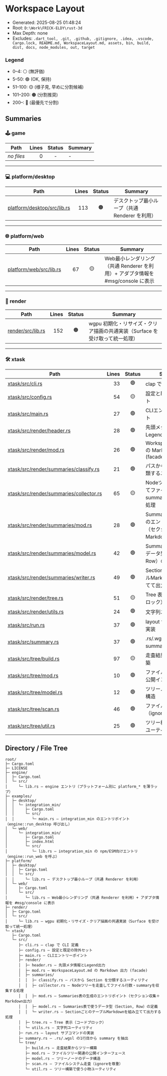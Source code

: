 # Workspace Layout

- Generated: 2025-08-25 01:48:24
- Root: `D:\Work\FRICK-ELDY\rust-3d`
- Max Depth: none
- Excludes: `.dart_tool, .git, .github, .gitignore, .idea, .vscode, Cargo.lock, README.md, WorkspaceLayout.md, assets, bin, build, dist, docs, node_modules, out, target`

### Legend
- 0–4: ⚪ (無評価)
- 5–50: 🟢 (OK, 保持)
- 51–100: 🟡 (様子見, 早めに分割候補)
- 101–200: 🟠 (分割推奨)
- 200–: 🔴 (最優先で分割)

## Summaries

### 🕹 game
| Path | Lines | Status | Summary |
|------|------:|:------:|---------|
| _no files_ | 0 | - | - |

---

### 💻 platform/desktop
| Path | Lines | Status | Summary |
|------|------:|:------:|---------|
| [platform/desktop/src/lib.rs](https://github.com/FRICK-ELDY/rust-3d/blob/main/platform/desktop/src/lib.rs) | 113 | 🟠 | デスクトップ最小ループ（共通 Renderer を利用） |

---

### 🌐 platform/web
| Path | Lines | Status | Summary |
|------|------:|:------:|---------|
| [platform/web/src/lib.rs](https://github.com/FRICK-ELDY/rust-3d/blob/main/platform/web/src/lib.rs) | 67 | 🟡 | Web最小レンダリング（共通 Renderer を利用）+ アダプタ情報を #msg/console に表示 |

---

### 🎨 render
| Path | Lines | Status | Summary |
|------|------:|:------:|---------|
| [render/src/lib.rs](https://github.com/FRICK-ELDY/rust-3d/blob/main/render/src/lib.rs) | 152 | 🟠 | wgpu 初期化・リサイズ・クリア描画の共通実装（Surface を受け取って統一処理） |

---

### 🛠 xtask
| Path | Lines | Status | Summary |
|------|------:|:------:|---------|
| [xtask/src/cli.rs](https://github.com/FRICK-ELDY/rust-3d/blob/main/xtask/src/cli.rs) | 33 | 🟢 | clap で CLI 定義 |
| [xtask/src/config.rs](https://github.com/FRICK-ELDY/rust-3d/blob/main/xtask/src/config.rs) | 54 | 🟡 | 設定と既定の除外セット |
| [xtask/src/main.rs](https://github.com/FRICK-ELDY/rust-3d/blob/main/xtask/src/main.rs) | 27 | 🟢 | CLIエントリーポイント |
| [xtask/src/render/header.rs](https://github.com/FRICK-ELDY/rust-3d/blob/main/xtask/src/render/header.rs) | 28 | 🟢 | 先頭メタ情報とLegend出力 |
| [xtask/src/render/mod.rs](https://github.com/FRICK-ELDY/rust-3d/blob/main/xtask/src/render/mod.rs) | 26 | 🟢 | WorkspaceLayout.md の Markdown 出力 (facade) |
| [xtask/src/render/summaries/classify.rs](https://github.com/FRICK-ELDY/rust-3d/blob/main/xtask/src/render/summaries/classify.rs) | 21 | 🟢 | パスから Section を分類するユーティリティ |
| [xtask/src/render/summaries/collector.rs](https://github.com/FRICK-ELDY/rust-3d/blob/main/xtask/src/render/summaries/collector.rs) | 65 | 🟡 | Nodeツリーを走査してファイル行数・summaryを収集する処理 |
| [xtask/src/render/summaries/mod.rs](https://github.com/FRICK-ELDY/rust-3d/blob/main/xtask/src/render/summaries/mod.rs) | 28 | 🟢 | Summaries表の生成のエントリポイント（セクション収集＋Markdown出力） |
| [xtask/src/render/summaries/model.rs](https://github.com/FRICK-ELDY/rust-3d/blob/main/xtask/src/render/summaries/model.rs) | 42 | 🟢 | Summaries表で使うデータ型（Section, Row）の定義 |
| [xtask/src/render/summaries/writer.rs](https://github.com/FRICK-ELDY/rust-3d/blob/main/xtask/src/render/summaries/writer.rs) | 49 | 🟢 | SectionごとのテーブルMarkdownを組み立てて出力する処理 |
| [xtask/src/render/tree.rs](https://github.com/FRICK-ELDY/rust-3d/blob/main/xtask/src/render/tree.rs) | 51 | 🟡 | Tree 表示（コードブロック） |
| [xtask/src/render/utils.rs](https://github.com/FRICK-ELDY/rust-3d/blob/main/xtask/src/render/utils.rs) | 24 | 🟢 | 文字列ユーティリティ |
| [xtask/src/run.rs](https://github.com/FRICK-ELDY/rust-3d/blob/main/xtask/src/run.rs) | 37 | 🟢 | layout サブコマンドの実装 |
| [xtask/src/summary.rs](https://github.com/FRICK-ELDY/rust-3d/blob/main/xtask/src/summary.rs) | 37 | 🟢 | .rs/.wgsl の1行目から summary を抽出 |
| [xtask/src/tree/build.rs](https://github.com/FRICK-ELDY/rust-3d/blob/main/xtask/src/tree/build.rs) | 97 | 🟡 | 走査結果からツリー構築 |
| [xtask/src/tree/mod.rs](https://github.com/FRICK-ELDY/rust-3d/blob/main/xtask/src/tree/mod.rs) | 10 | 🟢 | ファイルツリー関連の公開インターフェース |
| [xtask/src/tree/model.rs](https://github.com/FRICK-ELDY/rust-3d/blob/main/xtask/src/tree/model.rs) | 12 | 🟢 | ツリーノードのデータ構造 |
| [xtask/src/tree/scan.rs](https://github.com/FRICK-ELDY/rust-3d/blob/main/xtask/src/tree/scan.rs) | 46 | 🟢 | ファイルシステム走査（ignoreを尊重） |
| [xtask/src/tree/util.rs](https://github.com/FRICK-ELDY/rust-3d/blob/main/xtask/src/tree/util.rs) | 25 | 🟢 | ツリー構築で使う小物ユーティリティ |

## Directory / File Tree

```
root/
├─ Cargo.toml
├─ LICENSE
├─ engine/
│  ├─ Cargo.toml
│  └─ src/
│     └─ lib.rs — engine エントリ（プラットフォーム別に platform_* を薄ラップ）
├─ examples/
│  ├─ desktop/
│  │  └─ integration_min/
│  │     ├─ Cargo.toml
│  │     └─ src/
│  │        └─ main.rs — integration_min のエントリポイント（engine::run_desktop 呼び出し）
│  └─ web/
│     └─ integration_min/
│        ├─ Cargo.toml
│        ├─ index.html
│        └─ src/
│           └─ lib.rs — integration_min の npm/ESM向けエントリ（engine::run_web を呼ぶ）
├─ platform/
│  ├─ desktop/
│  │  ├─ Cargo.toml
│  │  └─ src/
│  │     └─ lib.rs — デスクトップ最小ループ（共通 Renderer を利用）
│  └─ web/
│     ├─ Cargo.toml
│     └─ src/
│        └─ lib.rs — Web最小レンダリング（共通 Renderer を利用）+ アダプタ情報を #msg/console に表示
├─ render/
│  ├─ Cargo.toml
│  └─ src/
│     └─ lib.rs — wgpu 初期化・リサイズ・クリア描画の共通実装（Surface を受け取って統一処理）
└─ xtask/
   ├─ Cargo.toml
   └─ src/
      ├─ cli.rs — clap で CLI 定義
      ├─ config.rs — 設定と既定の除外セット
      ├─ main.rs — CLIエントリーポイント
      ├─ render/
      │  ├─ header.rs — 先頭メタ情報とLegend出力
      │  ├─ mod.rs — WorkspaceLayout.md の Markdown 出力 (facade)
      │  ├─ summaries/
      │  │  ├─ classify.rs — パスから Section を分類するユーティリティ
      │  │  ├─ collector.rs — Nodeツリーを走査してファイル行数・summaryを収集する処理
      │  │  ├─ mod.rs — Summaries表の生成のエントリポイント（セクション収集＋Markdown出力）
      │  │  ├─ model.rs — Summaries表で使うデータ型（Section, Row）の定義
      │  │  └─ writer.rs — SectionごとのテーブルMarkdownを組み立てて出力する処理
      │  ├─ tree.rs — Tree 表示（コードブロック）
      │  └─ utils.rs — 文字列ユーティリティ
      ├─ run.rs — layout サブコマンドの実装
      ├─ summary.rs — .rs/.wgsl の1行目から summary を抽出
      └─ tree/
         ├─ build.rs — 走査結果からツリー構築
         ├─ mod.rs — ファイルツリー関連の公開インターフェース
         ├─ model.rs — ツリーノードのデータ構造
         ├─ scan.rs — ファイルシステム走査（ignoreを尊重）
         └─ util.rs — ツリー構築で使う小物ユーティリティ
```

